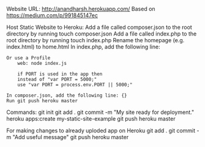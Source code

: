 Website URL: http://anandharsh.herokuapp.com/
Based on https://medium.com/p/991845147ec

Host Static Website to Heroku:
    Add a file called composer.json to the root directory by running touch composer.json
    Add a file called index.php to the root directory by running touch index.php
    Rename the homepage (e.g. index.html) to home.html
    In index.php, add the following line: <?php include_once("home.html"); ?>

    Or use a Profile
        web: node index.js
        
        if PORT is used in the app then
        instead of "var PORT = 5000;" 
        use "var PORT = process.env.PORT || 5000;"

    In composer.json, add the following line: {}
    Run git push heroku master

Commands:
git init
git add .
git commit -m "My site ready for deployment."
heroku apps:create my-static-site-example
git push heroku master

For making changes to already uploded app on Heroku
git add .
git commit -m "Add useful message"
git push heroku master
